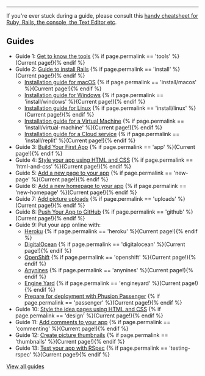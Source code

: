 <hr>

If you're ever stuck during a guide, please consult this [handy cheatsheet for Ruby, Rails, the console, the Text Editor etc](http://www.pragtob.info/rails-beginner-cheatsheet/).

## Guides

* Guide 1: [Get to know the tools](/tools) {% if page.permalink == 'tools' %}(Current page!){% endif %}
* Guide 2: [Guide to install Rails](/install) {% if page.permalink == 'install' %}(Current page!){% endif %}
  - [Installation guide for macOS](/install/macos) {% if page.permalink == 'install/macos' %}(Current page!){% endif %}
  - [Installation guide for Windows](/install/windows) {% if page.permalink == 'install/windows' %}(Current page!){% endif %}
  - [Installation guide for Linux](/install/linux) {% if page.permalink == 'install/linux' %}(Current page!){% endif %}
  - [Installation guide for a Virtual Machine](/install/virtual-machine) {% if page.permalink == 'install/virtual-machine' %}(Current page!){% endif %}
  - [Installation guide for a Cloud service](/install/replit) {% if page.permalink == 'install/replit' %}(Current page!){% endif %}
* Guide 3: [Build Your First App](/app) {% if page.permalink == 'app' %}(Current page!){% endif %}
* Guide 4: [Style your app using HTML and CSS](/html-and-css) {% if page.permalink == 'html-and-css' %}(Current page!){% endif %}
* Guide 5: [Add a new page to your app](/new-page) {% if page.permalink == 'new-page' %}(Current page!){% endif %}
* Guide 6: [Add a new homepage to your app](/new-homepage) {% if page.permalink == 'new-homepage' %}(Current page!){% endif %}
* Guide 7: [Add picture uploads](/uploads) {% if page.permalink == 'uploads' %}(Current page!){% endif %}
* Guide 8: [Push Your App to GitHub](/github) {% if page.permalink == 'github' %}(Current page!){% endif %}
* Guide 9: Put your app online with:
  - [Heroku](/heroku) {% if page.permalink == 'heroku' %}(Current page!){% endif %}
  - [DigitalOcean](/digitalocean) {% if page.permalink == 'digitalocean' %}(Current page!){% endif %}
  - [OpenShift](/openshift) {% if page.permalink == 'openshift' %}(Current page!){% endif %}
  - [Anynines](/anynines) {% if page.permalink == 'anynines' %}(Current page!){% endif %}
  - [Engine Yard](/engineyard) {% if page.permalink == 'engineyard' %}(Current page!){% endif %}
  - [Prepare for deployment with Phusion Passenger](/passenger) {% if page.permalink == 'passenger' %}(Current page!){% endif %}
* Guide 10: [Style the idea pages using HTML and CSS](/design) {% if page.permalink == 'design' %}(Current page!){% endif %}
* Guide 11: [Add comments to your app](/commenting) {% if page.permalink == 'commenting' %}(Current page!){% endif %}
* Guide 12: [Create picture thumbnails](/thumbnails) {% if page.permalink == 'thumbnails' %}(Current page!){% endif %}
* Guide 13: [Test your app with RSpec](/testing-rspec) {% if page.permalink == 'testing-rspec' %}(Current page!){% endif %}

[View all guides](/)
